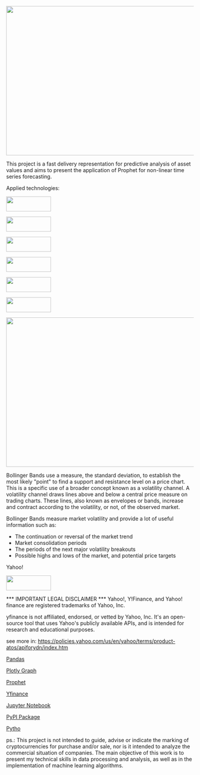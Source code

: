 <p align="center">
  <img width="1000" height="400" src="https://user-images.githubusercontent.com/87772120/159756370-7d72fcc8-26f7-44dc-b7d6-9b751cca80ed.png"
       </p>



This project is a fast delivery representation for predictive analysis of asset values and aims to present the application of Prophet for non-linear time series forecasting.

Applied technologies:

<p align="left">
	<img width="120" height="40"  src="https://user-images.githubusercontent.com/87772120/159754471-50912611-bc05-4dd6-8e56-5a678c22b7a3.png"
	     </p>
	

<p align="left">
	<img width="120" height="40"  src="https://user-images.githubusercontent.com/87772120/159750038-040ff478-07b8-45dc-9677-644cf9331a3e.png"
	     </p>

	
<p align="left">
	<img width="120" height="40" src="https://user-images.githubusercontent.com/87772120/159751017-a48e40fb-ccd6-49ad-8f12-5b5812c38066.png"]
	     </p> 

	
<p align="left">
	<img width="120" height="40" src="https://user-images.githubusercontent.com/87772120/159752663-21ce91b4-b582-4a35-bab5-a78a52652115.png"
	     </p>

	
<p align="left">
	<img width="120" height="40" src="https://user-images.githubusercontent.com/87772120/159754895-6005d1d0-acc0-4e88-bc20-403be6981c88.png"
	     </p>

	
	
<p align="left">
	<img width="120" height="40" src="https://user-images.githubusercontent.com/87772120/159757447-f8e814e7-c076-4980-833e-2f9c1bd61863.png"
	     </p>


<p align="center">
	<img width="950" height="400" src="https://user-images.githubusercontent.com/87772120/159749243-0c1d791e-0572-4cad-ac21-af4713521c4c.png"
	     </p>
					  
				   

 Bollinger Bands use a measure, the standard deviation, to establish the most likely "point" to find a support and resistance level on a price chart. This is a specific use of a broader concept known as a volatility channel. A volatility channel draws lines above and below a central price measure on trading charts. These lines, also known as envelopes or bands, increase and contract according to the volatility, or not, of the observed market.

Bollinger Bands measure market volatility and provide a lot of useful information such as:

* The continuation or reversal of the market trend
* Market consolidation periods
* The periods of the next major volatility breakouts
* Possible highs and lows of the market, and potential price targets



Yahoo!
<p align="left">
	<img width="120" height="40" src="https://user-images.githubusercontent.com/87772120/159743137-637bee94-8553-4b5c-8592-15397e6cc7ee.png"
	     </p>

*** IMPORTANT LEGAL DISCLAIMER ***
Yahoo!, Y!Finance, and Yahoo! finance are registered trademarks of Yahoo, Inc.

yfinance is not affiliated, endorsed, or vetted by Yahoo, Inc. It's an open-source tool that uses Yahoo's publicly available APIs, and is intended for research and educational purposes.

see more in: https://policies.yahoo.com/us/en/yahoo/terms/product-atos/apiforydn/index.htm
	
[Pandas](https://pandas.pydata.org/docs/)
	
[Plotly Graph](https://plotly.com/python-api-reference/generated/plotly.graph_objects.Figure.html)
	
[Prophet](https://facebook.github.io/prophet/)
	
[Yfinance](https://pypi.org/project/yfinance/)
	
[Jupyter Notebook](https://jupyter.org/)
	
[PyPI Package](https://pypi.org/)
	
[Pytho](https://www.python.org/)

	
ps.: This project is not intended to guide, advise or indicate the marking of cryptocurrencies for purchase and/or sale, nor is it intended to analyze the commercial situation of companies. The main objective of this work is to present my technical skills in data processing and analysis, as well as in the implementation of machine learning algorithms.
